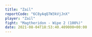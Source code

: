 ```yaml
---
title: "Zail"
reportCode: "6C8yAqQ7W3kVjJnX"
player: "Zail"
fight: "Magtheridon - Wipe 2 (100%)"
date: 2021-08-04T18:53:40.409000+00:00
---
```

